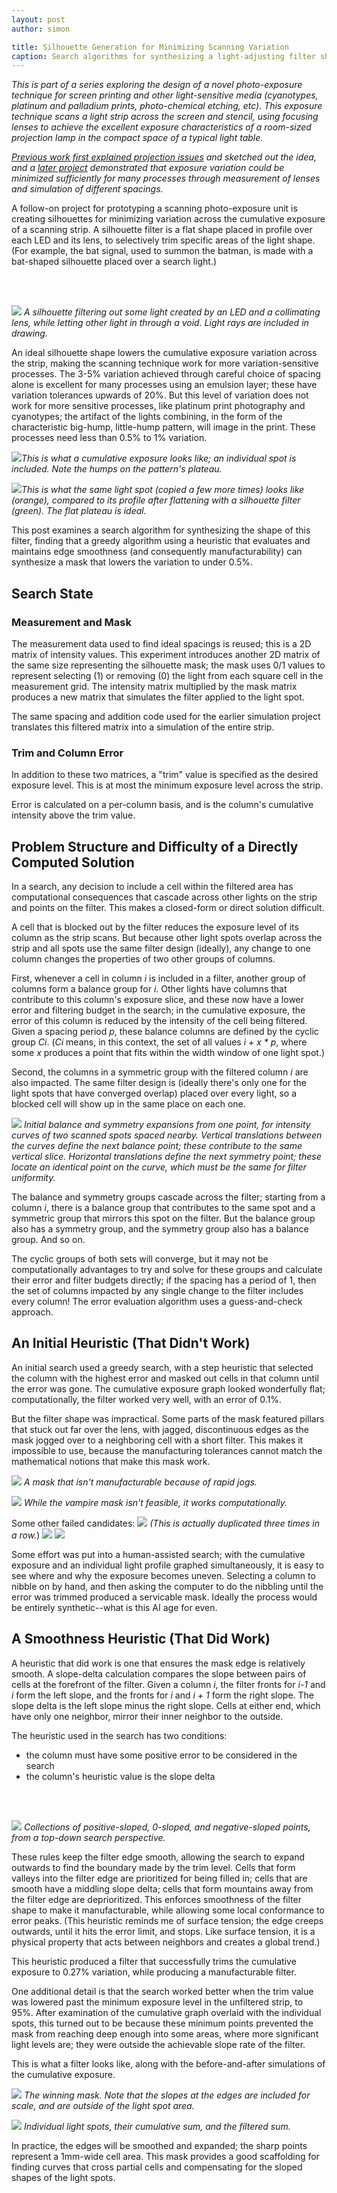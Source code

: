 ```yaml
---
layout: post
author: simon

title: Silhouette Generation for Minimizing Scanning Variation
caption: Search algorithms for synthesizing a light-adjusting filter shape
---
```


*This is part of a series exploring the design of a novel photo-exposure technique for screen printing and other light-sensitive media (cyanotypes, platinum and palladium prints, photo-chemical etching, etc). This exposure technique scans a light strip across the screen and stencil, using focusing lenses to achieve the excellent exposure characteristics of a room-sized projection lamp in the compact space of a typical light table.*

*[Previous work first explained projection issues](https://simonsbench.net/flatbed-exposure-sketch) and sketched out the idea, and a [later project](https://simonsbench.net/light-shapes-and-lens-spacings) demonstrated that exposure variation could be minimized sufficiently for many processes through measurement of lenses and simulation of different spacings.*

A follow-on project for prototyping a scanning photo-exposure unit is creating silhouettes for minimizing variation across the cumulative exposure of a scanning strip. A silhouette filter is a flat shape placed in profile over each LED and its lens, to selectively trim specific areas of the light shape. (For example, the bat signal, used to summon the batman, is made with a bat-shaped silhouette placed over a search light.)

<br/><br/>

![](public/images/filter-search/filter_cover.svg) *A silhouette filtering out some light created by an LED and a collimating lens, while letting other light in through a void. Light rays are included in drawing.*

An ideal silhouette shape lowers the cumulative exposure variation across the strip, making the scanning technique work for more variation-sensitive processes. The 3-5% variation achieved through careful choice of spacing alone is excellent for many processes using an emulsion layer; these have variation tolerances upwards of 20%. But this level of variation does not work for more sensitive processes, like platinum print photography and cyanotypes; the artifact of the lights combining, in the form of the characteristic big-hump, little-hump pattern, will image in the print. These processes need less than 0.5% to 1% variation.

![](public/images/light-shapes-and-lens-spacings/thor_accum_smoothed_out.png)*This is what a cumulative exposure looks like; an individual spot is included. Note the humps on the pattern's plateau.*

![](public/images/filter-search/ideal_cumulative.png)*This is what the same light spot (copied a few more times) looks like (orange), compared to its profile after flattening with a silhouette filter (green). The flat plateau is ideal.*

This post examines a search algorithm for synthesizing the shape of this filter, finding that a greedy algorithm using a heuristic that evaluates and maintains edge smoothness (and consequently manufacturability) can synthesize a mask that lowers the variation to under 0.5%.

## Search State
### Measurement and Mask
The measurement data used to find ideal spacings is reused; this is a 2D matrix of intensity values. This experiment introduces another 2D matrix of the same size representing the silhouette mask; the mask uses 0/1 values to represent selecting (1) or removing (0) the light from each square cell in the measurement grid. The intensity matrix multiplied by the mask matrix produces a new matrix that simulates the filter applied to the light spot.

The same spacing and addition code used for the earlier simulation project translates this filtered matrix into a simulation of the entire strip.

### Trim and Column Error
In addition to these two matrices, a "trim" value is specified as the desired exposure level. This is at most the minimum exposure level across the strip.

Error is calculated on a per-column basis, and is the column's cumulative intensity above the trim value.

## Problem Structure and Difficulty of a Directly Computed Solution
In a search, any decision to include a cell within the filtered area has computational consequences that cascade across other lights on the strip and points on the filter. This makes a closed-form or direct solution difficult.

A cell that is blocked out by the filter reduces the exposure level of its column as the strip scans. But because other light spots overlap across the strip and all spots use the same filter design (ideally), any change to one column changes the properties of two other groups of columns.

First, whenever a cell in column *i* is included in a filter, another group of columns form a balance group for *i*. Other lights have columns that contribute to this column's exposure slice, and these now have a lower error and filtering budget in the search; in the cumulative exposure, the error of this column is reduced by the intensity of the cell being filtered. Given a spacing period *p*, these balance columns are defined by the cyclic group *Ci*. (*Ci* means, in this context, the set of all values *i + x * p*, where some *x* produces a point that fits within the width window of one light spot.)

Second, the columns in a symmetric group with the filtered column *i* are also impacted. The same filter design is (ideally there's only one for the light spots that have converged overlap) placed over every light, so a blocked cell will show up in the same place on each one.

![](public/images/filter-search/balance_symmetry.svg) *Initial balance and symmetry expansions from one point, for intensity curves of two scanned spots spaced nearby. Vertical translations between the curves define the next balance point; these contribute to the same vertical slice. Horizontal translations define the next symmetry point; these locate an identical point on the curve, which must be the same for filter uniformity.*

The balance and symmetry groups cascade across the filter; starting from a column *i*, there is a balance group that contributes to the same spot and a symmetric group that mirrors this spot on the filter. But the balance group also has a symmetry group, and the symmetry group also has a balance group. And so on.

The cyclic groups of both sets will converge, but it may not be computationally advantages to try and solve for these groups and calculate their error and filter budgets directly; if the spacing has a period of 1, then the set of columns impacted by any single change to the filter includes every column! The error evaluation algorithm uses a guess-and-check approach.

## An Initial Heuristic (That Didn't Work)
An initial search used a greedy search, with a step heuristic that selected the column with the highest error and masked out cells in that column until the error was gone. The cumulative exposure graph looked wonderfully flat; computationally, the filter worked very well, with an error of 0.1%.

But the filter shape was impractical. Some parts of the mask featured pillars that stuck out far over the lens, with jagged, discontinuous edges as the mask jogged over to a neighboring cell with a short filter. This makes it impossible to use, because the manufacturing tolerances cannot match the mathematical notions that make this mask work.

![](public/images/filter-search/vampire_mask.png) *A mask that isn't manufacturable because of rapid jogs.*

![](public/images/filter-search/cumulative_vampire_exposure.png) *While the vampire mask isn't feasible, it works computationally.*

Some other failed candidates:
![](public/images/filter-search/c1.png) *(This is actually duplicated three times in a row.*)
![](public/images/filter-search/c2.png)
![](public/images/filter-search/c3.png)

Some effort was put into a human-assisted search; with the cumulative exposure and an individual light profile graphed simultaneously, it is easy to see where and why the exposure becomes uneven. Selecting a column to nibble on by hand, and then asking the computer to do the nibbling until the error was trimmed produced a servicable mask. Ideally the process would be entirely synthetic--what is this AI age for even.

## A Smoothness Heuristic (That Did Work)
A heuristic that did work is one that ensures the mask edge is relatively smooth. A slope-delta calculation compares the slope between pairs of cells at the forefront of the filter. Given a column *i*, the filter fronts for *i-1* and *i* form the left slope, and the fronts for *i* and *i + 1* form the right slope. The slope delta is the left slope minus the right slope. Cells at either end, which have only one neighbor, mirror their inner neighbor to the outside.

The heuristic used in the search has two conditions:
* the column must have some positive error to be considered in the search
* the column's heuristic value is the slope delta

<br/><br/>

![](public/images/filter-search/slope_deltas.svg) *Collections of positive-sloped, 0-sloped, and negative-sloped points, from a top-down search perspective.*

These rules keep the filter edge smooth, allowing the search to expand outwards to find the boundary made by the trim level. Cells that form valleys into the filter edge are prioritized for being filled in; cells that are smooth have a middling slope delta; cells that form mountains away from the filter edge are deprioritized. This enforces smoothness of the filter shape to make it manufacturable, while allowing some local conformance to error peaks. (This heuristic reminds me of surface tension; the edge creeps outwards, until it hits the error limit, and stops. Like surface tension, it is a physical property that acts between neighbors and creates a global trend.)

This heuristic produced a filter that successfully trims the cumulative exposure to 0.27% variation, while producing a manufacturable filter.

One additional detail is that the search worked better when the trim value was lowered past the minimum exposure level in the unfiltered strip, to 95%. After examination of the cumulative graph overlaid with the individual spots, this turned out to be because these minimum points prevented the mask from reaching deep enough into some areas, where more significant light levels are; they were outside the achievable slope rate of the filter.

This is what a filter looks like, along with the before-and-after simulations of the cumulative exposure.

![](public/images/filter-search/the_winning_mask.png) *The winning mask. Note that the slopes at the edges are included for scale, and are outside of the light spot area.*

![](public/images/filter-search/cumulative_exposure.png) *Individual light spots, their cumulative sum, and the filtered sum.*

In practice, the edges will be smoothed and expanded; the sharp points represent a 1mm-wide cell area. This mask provides a good scaffolding for finding curves that cross partial cells and compensating for the sloped shapes of the light spots.
